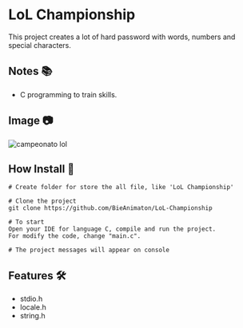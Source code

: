 # LoL Championship

This project creates a lot of hard password with words, numbers and special characters.

## Notes :books:
- C programming to train skills.

## Image :camera:
![campeonato lol](https://user-images.githubusercontent.com/52220244/115559332-fe8ffa80-a289-11eb-9dd6-30ddfd1211f3.JPG)

## How Install :bookmark_tabs:
```
# Create folder for store the all file, like 'LoL Championship'

# Clone the project
git clone https://github.com/BieAnimaton/LoL-Championship

# To start
Open your IDE for language C, compile and run the project.
For modify the code, change "main.c".

# The project messages will appear on console
```

## Features :hammer_and_wrench:
- stdio.h
- locale.h
- string.h